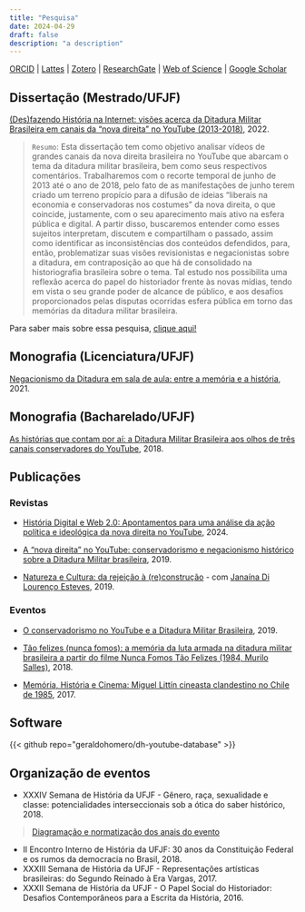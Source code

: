 ```yaml
---
title: "Pesquisa"
date: 2024-04-29
draft: false
description: "a description"
---
```


[ORCID](https://orcid.org/0000-0001-6686-7182) | [Lattes](http://lattes.cnpq.br/9924558848538635) | [Zotero](https://www.zotero.org/geraldohomero) | [ResearchGate](https://www.researchgate.net/profile/Geraldo-Couto-Neto) | [Web of Science](https://www.webofscience.com/wos/author/record/LFU-6287-2024) | [Google Scholar](https://scholar.google.com/citations?hl=pt-BR&user=QcUrmPYAAAAJ)

## Dissertação (Mestrado/UFJF)

[(Des)fazendo História na Internet: visões acerca da Ditadura Militar Brasileira em canais da “nova direita” no YouTube (2013-2018)](https://repositorio.ufjf.br/jspui/handle/ufjf/14568), 2022.

> `Resumo`: Esta dissertação tem como objetivo analisar vídeos de grandes canais da nova direita brasileira no YouTube que abarcam o tema da ditadura militar brasileira, bem como seus respectivos comentários. Trabalharemos com o recorte temporal de junho de 2013 até o ano de 2018, pelo fato de as manifestações de junho terem criado um terreno propício para a difusão de ideias “liberais na economia e conservadoras nos costumes” da nova direita, o que coincide, justamente, com o seu aparecimento mais ativo na esfera pública e digital. A partir disso, buscaremos entender como esses sujeitos interpretam, discutem e compartilham o passado, assim como identificar as inconsistências dos conteúdos defendidos, para, então, problematizar suas visões revisionistas e negacionistas sobre a ditadura, em contraposição ao que há de consolidado na historiografia brasileira sobre o tema. Tal estudo nos possibilita uma reflexão acerca do papel do historiador frente às novas mídias, tendo em vista o seu grande poder de alcance de público, e aos desafios proporcionados pelas disputas ocorridas esfera pública em torno das memórias da ditadura militar brasileira.

Para saber mais sobre essa pesquisa, [clique aqui!](/pt-br/research-projects/1733588216310-masters-thesis/)

## Monografia (Licenciatura/UFJF)

[Negacionismo da Ditadura em sala de aula: entre a memória e a história](http://dx.doi.org/10.13140/RG.2.2.18274.95686), 2021.

## Monografia (Bacharelado/UFJF)

[As histórias que contam por aí: a Ditadura Militar Brasileira aos olhos de três canais conservadores do YouTube](http://dx.doi.org/10.13140/RG.2.2.29915.37929), 2018.


## Publicações

### Revistas

- [História Digital e Web 2.0: Apontamentos para uma análise da ação política e ideológica da nova direita no YouTube](https://periodicos.ifg.edu.br/cehd/article/view/2016), 2024.

- [A “nova direita” no YouTube: conservadorismo e negacionismo histórico sobre a Ditadura Militar brasileira](https://publicacoes.ufes.br/agora/article/view/26411), 2019.
    
- [Natureza e Cultura: da rejeição à (re)construção](https://doi.org/10.34019/1981-2140.2018.17510) \- com [Janaína Di Lourenço Esteves](http://lattes.cnpq.br/0085162393782572), 2019.
    
    
### Eventos

- [O conservadorismo no YouTube e a Ditadura Militar Brasileira](http://dx.doi.org/10.13140/RG.2.2.16160.19200), 2019.
    
- [Tão felizes (nunca fomos): a memória da luta armada na ditadura militar brasileira a partir do filme Nunca Fomos Tão Felizes (1984, Murilo Salles)](http://dx.doi.org/10.13140/RG.2.2.22871.07847), 2018.
    
- [Memória, História e Cinema: Miguel Littín cineasta clandestino no Chile de 1985](http://dx.doi.org/10.13140/RG.2.2.36292.85128), 2017.

## Software

{{< github repo="geraldohomero/dh-youtube-database" >}}

## Organização de eventos

- XXXIV Semana de História da UFJF - Gênero, raça, sexualidade e classe: potencialidades interseccionais sob a ótica do saber histórico, 2018.
> [Diagramação e normatização dos anais do evento](https://www.academia.edu/124845124)
- II Encontro Interno de História da UFJF: 30 anos da Constituição Federal e os rumos da democracia no Brasil, 2018.
- XXXIII Semana de História da UFJF - Representações artísticas brasileiras: do Segundo Reinado à Era Vargas, 2017.
- XXXII Semana de História da UFJF - O Papel Social do Historiador: Desafios Contemporâneos para a Escrita da História, 2016.